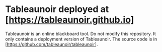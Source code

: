 # Tableaunoir deployed at [https://tableaunoir.github.io]

Tableaunoir is an online blackboard tool. Do not modify this repository. It only contains a deployment version of Tableaunoir. The source code is in [https://github.com/tableaunoir/tableaunoir].

